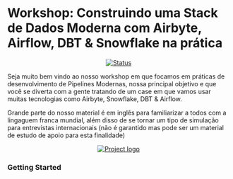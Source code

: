 # Workshop: Construindo uma Stack de Dados Moderna com Airbyte, Airflow, DBT & Snowflake na prática
<div align="center">

[![Status](https://img.shields.io/badge/status-active-success.svg)]()

</div>

Seja muito bem vindo ao nosso workshop em que focamos em práticas de desenvolvimento de Pipelines Modernas, nossa principal objetivo e que você se diverta com a gente tratando de um case em que vamos usar muitas tecnologias como Airbyte, Snowflake, DBT & Airflow.

Grande parte do nosso material é em inglês para familiarizar a todos com a lingaguem franca mundial, além disso de se tornar um tipo de simulação para entrevistas internacionais (não é garantido mas pode ser um material de estudo de apoio para esta finalidade)


<p align="center">
  <a href="" rel="noopener">
    <img src="https://github.com/owshq-academy/ws-mds-na-pratica/blob/main/image/0_roadmap.png" alt="Project logo">
 </a>
</p>


### Getting Started




